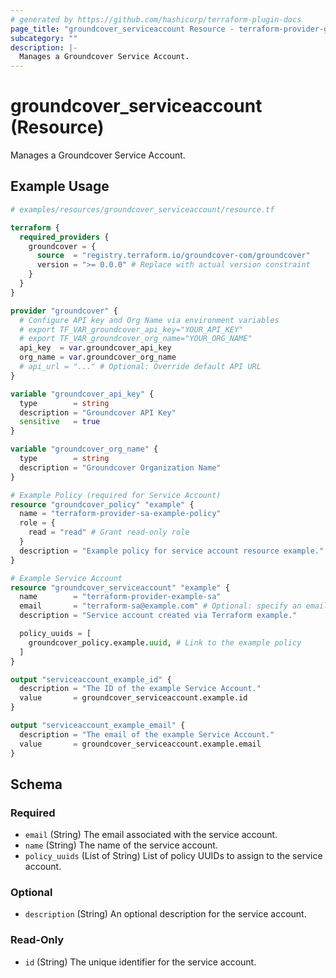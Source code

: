 ```yaml
---
# generated by https://github.com/hashicorp/terraform-plugin-docs
page_title: "groundcover_serviceaccount Resource - terraform-provider-groundcover"
subcategory: ""
description: |-
  Manages a Groundcover Service Account.
---
```


# groundcover_serviceaccount (Resource)

Manages a Groundcover Service Account.

## Example Usage

```terraform
# examples/resources/groundcover_serviceaccount/resource.tf

terraform {
  required_providers {
    groundcover = {
      source  = "registry.terraform.io/groundcover-com/groundcover"
      version = ">= 0.0.0" # Replace with actual version constraint
    }
  }
}

provider "groundcover" {
  # Configure API key and Org Name via environment variables
  # export TF_VAR_groundcover_api_key="YOUR_API_KEY"
  # export TF_VAR_groundcover_org_name="YOUR_ORG_NAME"
  api_key  = var.groundcover_api_key
  org_name = var.groundcover_org_name
  # api_url = "..." # Optional: Override default API URL
}

variable "groundcover_api_key" {
  type        = string
  description = "Groundcover API Key"
  sensitive   = true
}

variable "groundcover_org_name" {
  type        = string
  description = "Groundcover Organization Name"
}

# Example Policy (required for Service Account)
resource "groundcover_policy" "example" {
  name = "terraform-provider-sa-example-policy"
  role = {
    read = "read" # Grant read-only role
  }
  description = "Example policy for service account resource example."
}

# Example Service Account
resource "groundcover_serviceaccount" "example" {
  name        = "terraform-provider-example-sa"
  email       = "terraform-sa@example.com" # Optional: specify an email
  description = "Service account created via Terraform example."

  policy_uuids = [
    groundcover_policy.example.uuid, # Link to the example policy
  ]
}

output "serviceaccount_example_id" {
  description = "The ID of the example Service Account."
  value       = groundcover_serviceaccount.example.id
}

output "serviceaccount_example_email" {
  description = "The email of the example Service Account."
  value       = groundcover_serviceaccount.example.email
}
```

<!-- schema generated by tfplugindocs -->
## Schema

### Required

- `email` (String) The email associated with the service account.
- `name` (String) The name of the service account.
- `policy_uuids` (List of String) List of policy UUIDs to assign to the service account.

### Optional

- `description` (String) An optional description for the service account.

### Read-Only

- `id` (String) The unique identifier for the service account.
